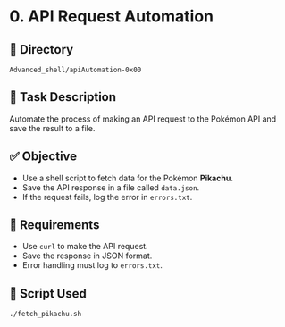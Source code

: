 # 0. API Request Automation

## 📁 Directory
`Advanced_shell/apiAutomation-0x00`

## 📝 Task Description
Automate the process of making an API request to the Pokémon API and save the result to a file.

## ✅ Objective
- Use a shell script to fetch data for the Pokémon **Pikachu**.
- Save the API response in a file called `data.json`.
- If the request fails, log the error in `errors.txt`.

## 🧠 Requirements
- Use `curl` to make the API request.
- Save the response in JSON format.
- Error handling must log to `errors.txt`.

## 🐚 Script Used
```bash
./fetch_pikachu.sh


